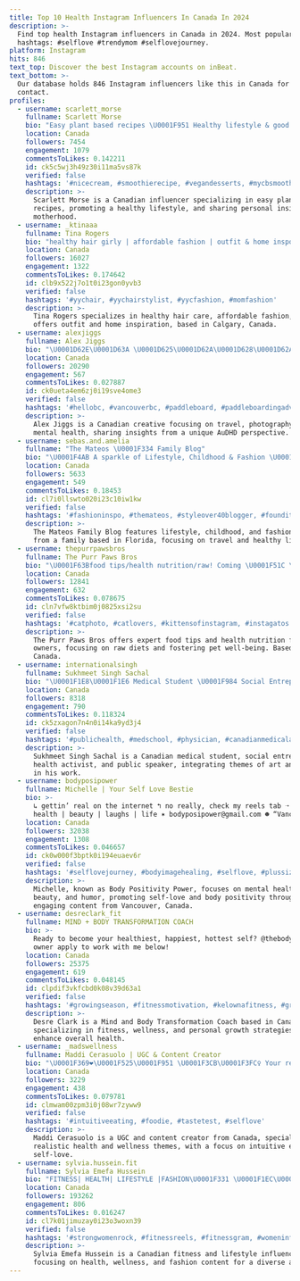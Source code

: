 ```yaml
---
title: Top 10 Health Instagram Influencers In Canada In 2024
description: >-
  Find top health Instagram influencers in Canada in 2024. Most popular
  hashtags: #selflove #trendymom #selflovejourney.
platform: Instagram
hits: 846
text_top: Discover the best Instagram accounts on inBeat.
text_bottom: >-
  Our database holds 846 Instagram influencers like this in Canada for you to
  contact.
profiles:
  - username: scarlett_morse
    fullname: Scarlett Morse
    bio: "Easy plant based recipes \U0001F951 Healthy lifestyle & good vibes \U0001F33F Mamma to ✌\U0001F495 10% @coconutbowls: Use SCARLETTCOCOBOWLS10"
    location: Canada
    followers: 7454
    engagement: 1079
    commentsToLikes: 0.142211
    id: ck5c5wj3h49z30i11ma5vs87k
    verified: false
    hashtags: '#nicecream, #smoothierecipe, #vegandesserts, #mycbsmoothiebowl'
    description: >-
      Scarlett Morse is a Canadian influencer specializing in easy plant-based
      recipes, promoting a healthy lifestyle, and sharing personal insights on
      motherhood.
  - username: _ktinaaa
    fullname: Tina Rogers
    bio: "healthy hair girly | affordable fashion | outfit & home inspo \U0001F4CDyyc STUDIO: @hausofhair.yyc"
    location: Canada
    followers: 16027
    engagement: 1322
    commentsToLikes: 0.174642
    id: clb9x522j7o1t0i23gon0yvb3
    verified: false
    hashtags: '#yychair, #yychairstylist, #yycfashion, #momfashion'
    description: >-
      Tina Rogers specializes in healthy hair care, affordable fashion, and
      offers outfit and home inspiration, based in Calgary, Canada.
  - username: alexjiggs
    fullname: Alex Jiggs
    bio: "\U0001D62E\U0001D63A \U0001D625\U0001D62A\U0001D628\U0001D62A\U0001D635\U0001D622\U0001D62D \U0001D625\U0001D62A\U0001D622\U0001D633\U0001D63A Travel | Photography | Mental Health AuDHD Creative ✨\U0001F308 ⇩ all my links ⇩"
    location: Canada
    followers: 20290
    engagement: 567
    commentsToLikes: 0.027887
    id: ck0ueta4em6zj0i19sve4ome3
    verified: false
    hashtags: '#hellobc, #vancouverbc, #paddleboard, #paddleboardingadventures'
    description: >-
      Alex Jiggs is a Canadian creative focusing on travel, photography, and
      mental health, sharing insights from a unique AuDHD perspective.
  - username: sebas.and.amelia
    fullname: "The Mateos \U0001F334 Family Blog"
    bio: "\U0001F4AB A sparkle of Lifestyle, Childhood & Fashion \U0001F30E Come join us on our family adventures! \U0001F4CD Florida \U0001F440 Mom: @jennyfulcar Travel | Healthy Living"
    location: Canada
    followers: 5633
    engagement: 549
    commentsToLikes: 0.18453
    id: cl7i0llswto020i23c10iw1kw
    verified: false
    hashtags: '#fashioninspo, #themateos, #styleover40blogger, #founditonamazon'
    description: >-
      The Mateos Family Blog features lifestyle, childhood, and fashion content
      from a family based in Florida, focusing on travel and healthy living.
  - username: thepurrpawsbros
    fullname: The Purr Paws Bros
    bio: "\U0001F63Bfood tips/health nutrition/raw! Coming \U0001F51C \U0001F969\U0001F4CB\U0001F37D️ ⬜️ Leo \U0001F532 Milo \U0001F7E7 Pablo Join our channels! Ambass: @kittytime99 \U0001F4E3 @meowfestival @catfluence @blogto"
    location: Canada
    followers: 12841
    engagement: 632
    commentsToLikes: 0.078675
    id: cln7vfw8ktbim0j0825xsi2su
    verified: false
    hashtags: '#catphoto, #catlovers, #kittensofinstagram, #instagatos'
    description: >-
      The Purr Paws Bros offers expert food tips and health nutrition for cat
      owners, focusing on raw diets and fostering pet well-being. Based in
      Canada.
  - username: internationalsingh
    fullname: Sukhmeet Singh Sachal
    bio: "\U0001F1E8\U0001F1E6 Medical Student \U0001F984 Social Entrepreneur \U0001F50AHealth Activist \U0001F30D Public Speaker \U0001F3A8 Life with a blend of art & science"
    location: Canada
    followers: 8318
    engagement: 790
    commentsToLikes: 0.118324
    id: ck5zxagon7n4n0i14ka9yd3j4
    verified: false
    hashtags: '#publichealth, #medschool, #physician, #canadianmedicalassociation'
    description: >-
      Sukhmeet Singh Sachal is a Canadian medical student, social entrepreneur,
      health activist, and public speaker, integrating themes of art and science
      in his work.
  - username: bodyposipower
    fullname: Michelle | Your Self Love Bestie
    bio: >-
      ↳ gettin’ real on the internet ↰ no really, check my reels tab ➝ ✿ mental
      health | beauty | laughs | life ✶ bodyposipower@gmail.com ☻ “Vancouver”
    location: Canada
    followers: 32038
    engagement: 1308
    commentsToLikes: 0.046657
    id: ck0w000f3bptk0i194euaev6r
    verified: false
    hashtags: '#selflovejourney, #bodyimagehealing, #selflove, #plussize'
    description: >-
      Michelle, known as Body Positivity Power, focuses on mental health,
      beauty, and humor, promoting self-love and body positivity through
      engaging content from Vancouver, Canada.
  - username: desreclark_fit
    fullname: MIND + BODY TRANSFORMATION COACH
    bio: >-
      Ready to become your healthiest, happiest, hottest self? @thebodyrebuild |
      owner apply to work with me below!
    location: Canada
    followers: 25375
    engagement: 619
    commentsToLikes: 0.048145
    id: clpdif3vkfcbd0k08v39d63a1
    verified: false
    hashtags: '#growingseason, #fitnessmotivation, #kelownafitness, #growthphase'
    description: >-
      Desre Clark is a Mind and Body Transformation Coach based in Canada,
      specializing in fitness, wellness, and personal growth strategies to
      enhance overall health.
  - username: _madswellness
    fullname: Maddi Cerasuolo | UGC & Content Creator
    bio: "\U0001F369❤️‍\U0001F525\U0001F951 \U0001F3CB\U0001F3FC‍♀️ Your realistic health + wellness bestie @mind.body.mingle @therosewoodsocial \U0001F48Cmaddi_cerasuolo@hotmail.com"
    location: Canada
    followers: 3229
    engagement: 438
    commentsToLikes: 0.079781
    id: clmwam00zpm3i0j08wr7zyww9
    verified: false
    hashtags: '#intuitiveeating, #foodie, #tastetest, #selflove'
    description: >-
      Maddi Cerasuolo is a UGC and content creator from Canada, specializing in
      realistic health and wellness themes, with a focus on intuitive eating and
      self-love.
  - username: sylvia.hussein.fit
    fullname: Sylvia Emefa Hussein
    bio: "FITNESS| HEALTH| LIFESTYLE |FASHION\U0001F331 \U0001F1EC\U0001F1ED \U0001F1F3\U0001F1EC \U0001F1E8\U0001F1E6 Email: Sylviahussein@yahoo.com PayPal: sylviahussein@yahoo.com Shop all my links ⬇️ youtube ⬇️"
    location: Canada
    followers: 193262
    engagement: 806
    commentsToLikes: 0.016247
    id: cl7k01jimuzay0i23o3woxn39
    verified: false
    hashtags: '#strongwomenrock, #fitnessreels, #fitnessgram, #womeninfitness'
    description: >-
      Sylvia Emefa Hussein is a Canadian fitness and lifestyle influencer,
      focusing on health, wellness, and fashion content for a diverse audience.
---
```


